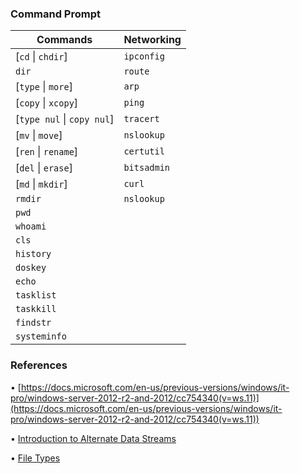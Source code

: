 ### Command Prompt

|Commands|Networking|
|---|---|
|[`cd` \| `chdir`]|`ipconfig`|
|`dir`|`route`|
|[`type` \| `more`]|`arp`|
|[`copy` \| `xcopy`]|`ping`|
|[`type nul` \| `copy nul`]|`tracert`|
|[`mv` \| `move`]|`nslookup`|
|[`ren` \| `rename`]|`certutil`|
|[`del` \| `erase`]|`bitsadmin`|
|[`md` \| `mkdir`]|`curl`|
|`rmdir`|`nslookup`|
|`pwd`||
|`whoami`||
|`cls`||
|`history`||
|`doskey`||
|`echo`||
|`tasklist`||
|`taskkill`||
|`findstr`||
|`systeminfo`||

### References

• [https://docs.microsoft.com/en-us/previous-versions/windows/it-pro/windows-server-2012-r2-and-2012/cc754340(v=ws.11)](https://docs.microsoft.com/en-us/previous-versions/windows/it-pro/windows-server-2012-r2-and-2012/cc754340(v=ws.11))

• [Introduction to Alternate Data Streams](https://blog.malwarebytes.com/101/2015/07/introduction-to-alternate-data-streams/)

• [File Types](https://www.bencteux.fr/posts/filetypes/)